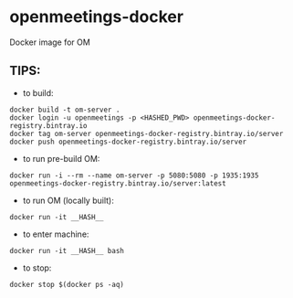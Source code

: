 # openmeetings-docker
Docker image for OM

## TIPS:

* to build: 
```docker
docker build -t om-server .
docker login -u openmeetings -p <HASHED_PWD> openmeetings-docker-registry.bintray.io
docker tag om-server openmeetings-docker-registry.bintray.io/server
docker push openmeetings-docker-registry.bintray.io/server
```
* to run pre-build OM:
```docker
docker run -i --rm --name om-server -p 5080:5080 -p 1935:1935 openmeetings-docker-registry.bintray.io/server:latest
```
* to run OM (locally built):
```docker
docker run -it __HASH__
```
* to enter machine:
```docker
docker run -it __HASH__ bash
```

* to stop:
```docker
docker stop $(docker ps -aq)
```

